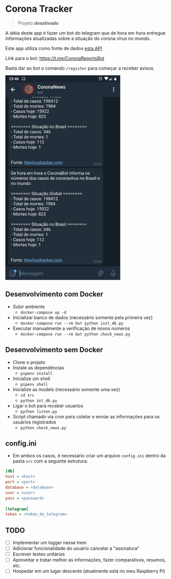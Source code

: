# Corona Tracker

> Projeto **desativado**

A idéia deste app é fazer um bot do telegram que de hora em hora entregue informações atualizadas sobre a situação do corona vírus no mundo.

Este app utiliza como fonte de dados [esta API](https://thevirustracker.com/api)

Link para o bot: https://t.me/CoronaReportsBot

Basta dar ao bot o comando `/register` para começar a receber avisos.

<img src="https://github.com/Doc-McCoy/bot-corona-tracker/blob/master/screenshots/01.jpg" width="360" height="640"/>

## Desenvolvimento com Docker

- Subir ambiente
    - `docker-compose up -d`
- Inicializar banco de dados (necessário somente pela primeira vez)
    - `docker-compose run --rm bot python init_db.py`
- Executar manualmente a verificação de novos números
    - `docker-compose run --rm bot python check_news.py`


## Desenvolvimento sem Docker

- Clone o projeto
- Instale as dependências
    - `pipenv install`
- Inicialize um shell
    - `pipenv shell`
- Inicialize as models (necessário somente uma vez)
    - `cd src`
    - `python int_db.py`
- Ligar o bot para receber usuarios
    - `python listen.py`
- Script chamado via cron para coletar e enviar as informações para os usuários registrados
    - `python check_news.py`

## config.ini

- Em ambos os casos, é necessário criar um arquivo `config.ini` dentro da pasta `src` com a seguinte estrutura:

```ini
[db]
host = <host>
port = <port>
database = <database>
user = <user>
pass = <password>

[telegram]
token = <token_do_telegram>
```

## TODO

- [ ] Implementar um logger nesse trem
- [ ] Adicionar funcionalidade do usuário cancelar a "assinatura"
- [ ] Escrever testes unitários
- [ ] Aproveitar e tratar melhor as informações, fazer comparativos, resumos, etc.
- [ ] Hospedar em um lugar descente (atualmente está no meu Raspberry Pi)
